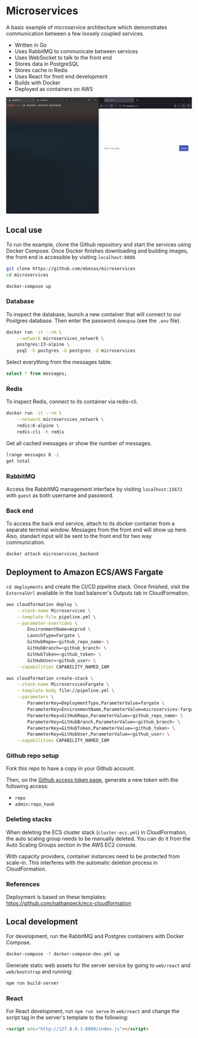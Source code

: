 # Microservices

A basic example of microservice architecture which demonstrates communication between a few loosely coupled services.

* Written in Go
* Uses RabbitMQ to communicate between services
* Uses WebSocket to talk to the front end
* Stores data in PostgreSQL
* Stores cache in Redis
* Uses React for front end development
* Builds with Docker
* Deployed as containers on AWS

![](demo.gif)

## Local use

To run the example, clone the Github repository and start the services using Docker Compose. Once Docker finishes downloading and building images, the front end is accessible by visiting `localhost:8080`.

```bash
git clone https://github.com/ebosas/microservices
cd microservices
```
```bash
docker-compose up
```

### Database

To inspect the database, launch a new container that will connect to our Postgres database. Then enter the password `demopsw` (see the `.env` file).

```bash
docker run -it --rm \
    --network microservices_network \
    postgres:13-alpine \
    psql -h postgres -U postgres -d microservices
```

Select everything from the messages table:

```sql
select * from messages;
```

### Redis

To inspect Redis, connect to its container via redis-cli.

```bash
docker run -it --rm \
    --network microservices_network \
    redis:6-alpine \
    redis-cli -h redis
```

Get all cached messages or show the number of messages.

```bash
lrange messages 0 -1
get total
```

### RabbitMQ

Access the RabbitMQ management interface by visiting `localhost:15672` with `guest` as both username and password.

### Back end

To access the back end service, attach to its docker container from a separate terminal window. Messages from the front end will show up here. Also, standart input will be sent to the front end for two way communication.

```bash
docker attach microservices_backend
```

## Deployment to Amazon ECS/AWS Fargate

`cd deployments` and create the CI/CD pipeline stack. Once finished, visit the `ExternalUrl` available in the load balancer's Outputs tab in CloudFormation.

```bash
aws cloudformation deploy \
    --stack-name Microservices \
    --template-file pipeline.yml \
    --parameter-overrides \
        EnvironmentName=msprod \
        LaunchType=Fargate \
        GitHubRepo=<github_repo_name> \
        GitHubBranch=<github_branch> \
        GitHubToken=<github_token> \
        GitHubUser=<github_user> \
    --capabilities CAPABILITY_NAMED_IAM
```

```bash
aws cloudformation create-stack \
	--stack-name MicroservicesFargate \
	--template-body file://pipeline.yml \
	--parameters \
		ParameterKey=DeploymentType,ParameterValue=fargate \
		ParameterKey=EnvironmentName,ParameterValue=microservices-fargate \
		ParameterKey=GitHubRepo,ParameterValue=<github_repo_name> \
		ParameterKey=GitHubBranch,ParameterValue=<github_branch> \
		ParameterKey=GitHubToken,ParameterValue=<github_token> \
		ParameterKey=GitHubUser,ParameterValue=<github_user> \
	--capabilities CAPABILITY_NAMED_IAM
```

### Github repo setup

Fork this repo to have a copy in your Github account.

Then, on the [Github access token page](https://github.com/settings/tokens), generate a new token with the following access:

* `repo`
* `admin:repo_hook`

### Deleting stacks

When deleting the ECS cluster stack (`cluster-ecs.yml`) in CloudFormation, the auto scaling group needs to be manually deleted. You can do it from the Auto Scaling Groups section in the AWS EC2 console.

With capacity providers, container instances need to be protected from scale-in. This interferes with the automatic deletion process in CloudFormation. 

### References

Deployment is based on these templates: https://github.com/nathanpeck/ecs-cloudformation

## Local development

For development, run the RabbitMQ and Postgres containers with Docker Compose.

```bash
docker-compose -f docker-compose-dev.yml up
```

Generate static web assets for the server service by going to `web/react` and `web/bootstrap` and running:

```bash
npm run build-server
```

### React

For React development, run `npm run serve` in `web/react` and change the script tag in the server's template to the following:

```html
<script src="http://127.0.0.1:8000/index.js"></script>
```
